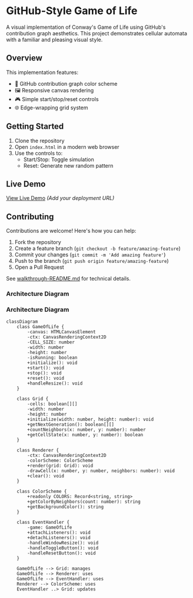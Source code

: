 # GitHub-Style Game of Life

A visual implementation of Conway's Game of Life using GitHub's contribution graph aesthetics. This project demonstrates cellular automata with a familiar and pleasing visual style.

## Overview

This implementation features:
- 🎨 GitHub contribution graph color scheme
- 🖼️ Responsive canvas rendering
- 🎮 Simple start/stop/reset controls
- 🌐 Edge-wrapping grid system

## Getting Started

1. Clone the repository
2. Open `index.html` in a modern web browser
3. Use the controls to:
   - Start/Stop: Toggle simulation
   - Reset: Generate new random pattern

## Live Demo

[View Live Demo](https://your-demo-url-here) *(Add your deployment URL)*

## Contributing

Contributions are welcome! Here's how you can help:

1. Fork the repository
2. Create a feature branch (`git checkout -b feature/amazing-feature`)
3. Commit your changes (`git commit -m 'Add amazing feature'`)
4. Push to the branch (`git push origin feature/amazing-feature`)
5. Open a Pull Request

See [walkthrough-README.md](walkthrough-README.md) for technical details.

### Architecture Diagram
### Architecture Diagram

```mermaid
classDiagram
    class GameOfLife {
        -canvas: HTMLCanvasElement
        -ctx: CanvasRenderingContext2D
        -CELL_SIZE: number
        -width: number
        -height: number
        -isRunning: boolean
        +initialize(): void
        +start(): void
        +stop(): void
        +reset(): void
        +handleResize(): void
    }

    class Grid {
        -cells: boolean[][]
        -width: number
        -height: number
        +initialize(width: number, height: number): void
        +getNextGeneration(): boolean[][]
        +countNeighbors(x: number, y: number): number
        +getCellState(x: number, y: number): boolean
    }

    class Renderer {
        -ctx: CanvasRenderingContext2D
        -colorScheme: ColorScheme
        +render(grid: Grid): void
        -drawCell(x: number, y: number, neighbors: number): void
        +clear(): void
    }

    class ColorScheme {
        +readonly COLORS: Record<string, string>
        +getColorByNeighbors(count: number): string
        +getBackgroundColor(): string
    }

    class EventHandler {
        -game: GameOfLife
        +attachListeners(): void
        +detachListeners(): void
        -handleWindowResize(): void
        -handleToggleButton(): void
        -handleResetButton(): void
    }

    GameOfLife --> Grid: manages
    GameOfLife --> Renderer: uses
    GameOfLife --> EventHandler: uses
    Renderer --> ColorScheme: uses
    EventHandler ..> Grid: updates